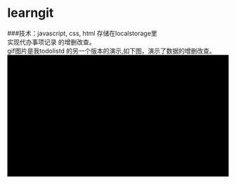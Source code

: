# learngit<br>
###技术：javascript, css, html 存储在localstorage里<br>
实现代办事项记录 的增删改查。<br>
gif图片是我todolistd 的另一个版本的演示,如下图，演示了数据的增删改查。<br>
![](https://github.com/wuxudong2702/learngit/blob/master/todolist.gif)<br>

